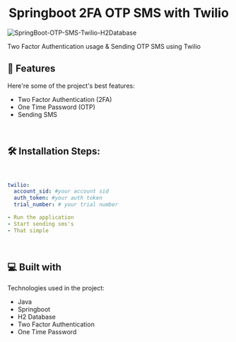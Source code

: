 <h1 align="center" id="title">Springboot 2FA OTP SMS with Twilio</h1>

![SpringBoot-OTP-SMS-Twilio-H2Database](https://socialify.git.ci/burakfircasiguzel/SpringBoot-OTP-SMS-Twilio-H2Database/image?description=1&descriptionEditable=Two%20Factor%20Authentication%20Usage%20%26%20Sending%20OTP%20SMS%20Using%20Twilio&font=Bitter&language=1&name=1&owner=1&pattern=Formal%20Invitation&stargazers=1&theme=Light)

<p id="description">Two Factor Authentication usage &amp; Sending OTP SMS using Twilio</p>

  
  
<h2>🧐 Features</h2>

Here're some of the project's best features:

*   Two Factor Authentication (2FA)
*   One Time Password (OTP)
*   Sending SMS
<br>

<h2>🛠️ Installation Steps:</h2>

<br>


```yml
twilio:
  account_sid: #your account sid
  auth_token: #your auth token
  trial_number: # your trial number

- Run the application
- Start sending sms's
- That simple
```
<br>

  
  
<h2>💻 Built with</h2>

Technologies used in the project:

*   Java
*   Springboot
*   H2 Database
*   Two Factor Authentication
*   One Time Password
